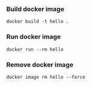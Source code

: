 ### Build docker image
`docker build -t hello .`

### Run docker image
`docker run --rm hello`

### Remove docker image
`docker image rm hello --force`